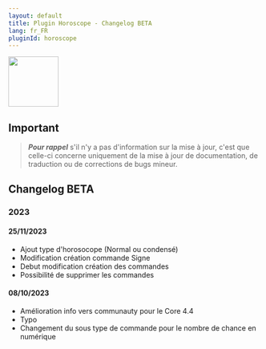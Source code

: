 ```yaml
---
layout: default
title: Plugin Horoscope - Changelog BETA
lang: fr_FR
pluginId: horoscope
---
```


<img src="{{site.baseurl}}/plugin-horoscope/{{site.img}}/horoscope_icon.png" class="pluginLogo" width="100" />

## Important

> **_Pour rappel_** s'il n'y a pas d'information sur la mise à jour, c'est que celle-ci concerne uniquement de la mise à jour de documentation, de traduction ou de corrections de bugs mineur.

## Changelog BETA

### 2023

#### 25/11/2023

- Ajout type d'horosocope (Normal ou condensé)
- Modification création commande Signe
- Debut modification création des commandes
- Possibilité de supprimer les commandes


#### 08/10/2023

- Amélioration info vers communauty pour le Core 4.4
- Typo
- Changement du sous type de commande pour le nombre de chance en numérique